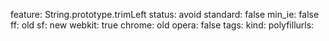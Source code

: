 feature: String.prototype.trimLeft
status: avoid
standard: false
min_ie: false
ff: old
sf: new
webkit: true
chrome: old
opera: false
tags:
kind:
polyfillurls:

